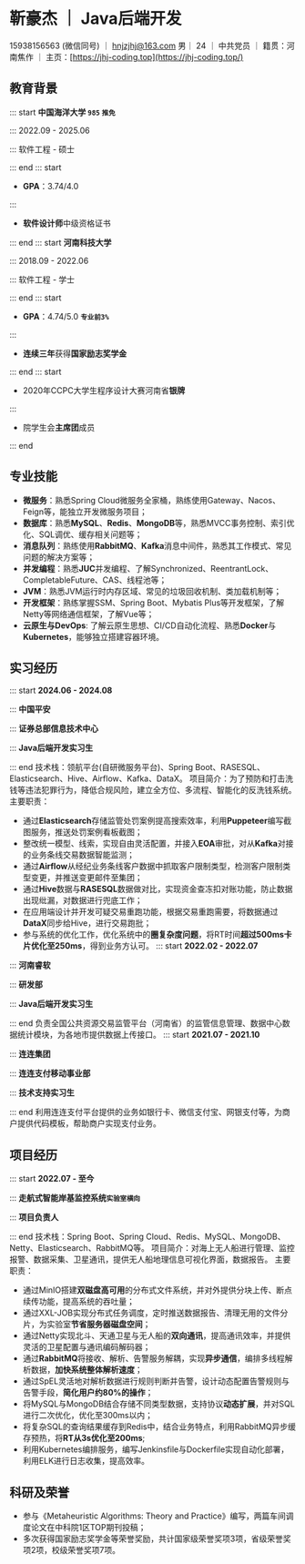 # 靳豪杰 ｜ Java后端开发

15938156563 (微信同号) ｜ hnjzjhj@163.com
男｜ 24 ｜ 中共党员 ｜ 籍贯：河南焦作 ｜ 主页：[https://jhj-coding.top](https://jhj-coding.top/)

## 教育背景

::: start
**中国海洋大学 `985` `推免`**

:::
2022.09 - 2025.06

:::
软件工程 - 硕士

::: end
::: start

- **GPA**：3.74/4.0

:::

- **软件设计师**中级资格证书

::: end
::: start
**河南科技大学**

:::
2018.09 - 2022.06

:::
软件工程 - 学士

::: end
::: start

- **GPA**：4.74/5.0 **`专业前3%`**

:::

- **连续三年**获得**国家励志奖学金**

::: end
::: start

- 2020年CCPC大学生程序设计大赛河南省**银牌**

:::

- 院学生会**主席团**成员

::: end

## 专业技能

- **微服务**：熟悉Spring Cloud微服务全家桶，熟练使用Gateway、Nacos、Feign等，能独立开发微服务项目；
- **数据库**：熟悉**MySQL**、**Redis**、**MongoDB**等，熟悉MVCC事务控制、索引优化、SQL调优、缓存相关问题等；
- **消息队列**：熟练使用**RabbitMQ**、**Kafka**消息中间件，熟悉其工作模式、常见问题的解决方案等；
- **并发编程**：熟悉**JUC**并发编程、了解Synchronized、ReentrantLock、CompletableFuture、CAS、线程池等；
- **JVM**：熟悉JVM运行时内存区域、常见的垃圾回收机制、类加载机制等；
- **开发框架**：熟练掌握SSM、Spring Boot、Mybatis Plus等开发框架，了解Netty等网络通信框架，了解Vue等；
- **云原生与DevOps**: 了解云原生思想、CI/CD自动化流程、熟悉**Docker**与**Kubernetes**，能够独立搭建容器环境。

## 实习经历

::: start
**2024.06 - 2024.08**

:::
**中国平安**

:::
**证券总部信息技术中心**

:::
**Java后端开发实习生**

::: end
技术栈：领航平台(自研微服务平台)、Spring Boot、RASESQL、Elasticsearch、Hive、Airflow、Kafka、DataX。
项目简介：为了预防和打击洗钱等违法犯罪行为，降低合规风险，建立全方位、多流程、智能化的反洗钱系统。
主要职责：

- 通过**Elasticsearch**存储监管处罚案例提高搜索效率，利用**Puppeteer**编写截图服务，推送处罚案例看板截图；
- 整改统一模型、线索，实现自由灵活配置，并接入**EOA**审批，对从**Kafka**对接的业务条线交易数据智能监测；
- 通过**Airflow**从经纪业务条线客户数据中抓取客户限制类型，检测客户限制类型变更，并推送变更邮件至集团；
- 通过**Hive**数据与**RASESQL**数据做对比，实现资金查冻扣对账功能，防止数据出现纰漏，对数据进行兜底工作；
- 在应用端设计并开发可疑交易重跑功能，根据交易重跑需要，将数据通过**DataX**同步给Hive，进行交易跑批；
- 参与系统的优化工作，优化系统中的**圈复杂度问题**，将RT时间**超过500ms卡片优化至250ms**，得到业务方认可。
  ::: start
  **2022.02 - 2022.07**

:::
**河南睿软**

:::
**研发部**

:::
**Java后端开发实习生**

::: end
负责全国公共资源交易监管平台（河南省）的监管信息管理、数据中心数据统计模块，为各地市提供数据上传接口。
::: start
**2021.07 - 2021.10**

:::
**连连集团**

:::
**连连支付移动事业部**

:::
**技术支持实习生**

::: end
利用连连支付平台提供的业务如银行卡、微信支付宝、网银支付等，为商户提供代码模板，帮助商户实现支付业务。

## 项目经历

::: start
**2022.07 - 至今**

:::
**走航式智能岸基监控系统`实验室横向`**

:::
**项目负责人**

::: end
技术栈：Spring Boot、Spring Cloud、Redis、MySQL、MongoDB、Netty、Elasticsearch、RabbitMQ等。
项目简介：对海上无人船进行管理、监控报警、数据采集、卫星通讯，提供无人船地理信息可视化界面，数据报告。
主要职责：

- 通过MinIO搭建**双磁盘高可用**的分布式文件系统，并对外提供分块上传、断点续传功能，提高系统的吞吐量；
- 通过XXL-JOB实现分布式任务调度，定时推送数据报告、清理无用的文件分片，为实验室**节省服务器磁盘空间**；
- 通过Netty实现北斗、天通卫星与无人船的**双向通讯**，提高通讯效率，并提供灵活的卫星配置与通讯编码解码器；
- 通过**RabbitMQ**将接收、解析、告警服务解耦，实现**异步通信**，编排多线程解析数据，**加快系统整体解析速度**；
- 通过SpEL灵活地对解析数据进行规则判断并告警，设计动态配置告警规则与告警手段，**简化用户约80%的操作**；
- 将MySQL与MongoDB结合存储不同类型数据，支持协议**动态扩展**，并对SQL进行二次优化，优化至300ms以内；
- 将复杂SQL的查询结果缓存到Redis中，结合业务特点，利用RabbitMQ异步缓存预热，将**RT从3s优化至200ms**;
- 利用Kubernetes编排服务，编写Jenkinsfile与Dockerfile实现自动化部署，利用ELK进行日志收集，提高效率。

## 科研及荣誉

- 参与《Metaheuristic Algorithms: Theory and Practice》编写，两篇车间调度论文在中科院1区TOP期刊投稿；
- 多次获得国家励志奖学金等荣誉奖励，共计国家级荣誉奖项3项，省级荣誉奖项2项，校级荣誉奖项7项。